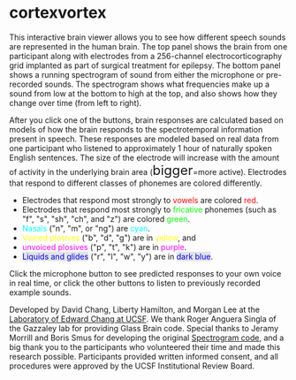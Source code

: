 # cortexvortex

This interactive brain viewer allows you to see how different speech sounds are represented in the human brain. The top panel shows the brain from one participant along with electrodes from a 256-channel electrocorticography grid implanted as part of surgical treatment for epilepsy. The bottom panel shows a running spectrogram of sound from either the microphone or pre-recorded sounds. The spectrogram shows what frequencies make up a sound from low at the bottom to high at the top, and also shows how they change over time (from left to right). 

After you click one of the buttons, brain responses are calculated based on models of how the brain responds to the spectrotemporal information present in speech.  These responses are modeled based on real data from one participant who listened to approximately 1 hour of naturally spoken English sentences.  The size of the electrode will increase with the amount of activity in the underlying brain area (<span style="font-size: 24px">bigger</span>=more active). Electrodes that respond to different classes of phonemes are colored differently.

* Electrodes that respond most strongly to <span style="color:rgb(255,0,0)">vowels</span> are colored <span style="color:rgb(255,0,0)">red</span>. 
* Electrodes that respond most strongly to <span style="color: rgb(0,255,0)">fricative</span> phonemes (such as "f", "s", "sh", "ch", and "z") are colored <span style="color:rgb(0,255,0)">green</span>.
* <span style="color:rgb(0,255,255)">Nasals</span> ("n", "m", or "ng") are <span style="color:rgb(0,255,255)">cyan</span>.
* <span style="color:rgb(255,255,0)">Voiced plosives</span> ("b", "d", "g") are in <span style="color:rgb(255,255,0)">yellow</span>, and
* <span style="color:rgb(255,0,255)">unvoiced plosives</span> ("p", "t", "k") are in <span style="color:rgb(255,0,255)">purple</span>.
* <span style="background-color: #e3e3e3; color:rgb(0,0,255)">Liquids and glides</span> ("r", "l", "w", "y") are in <span style="background-color: #e3e3e3; color:rgb(0,0,255)">dark blue</span>.</li> 

Click the microphone button to see predicted responses to your own voice in real time, or click the other buttons to listen to previously recorded example sounds.

Developed by David Chang, Liberty Hamilton, and Morgan Lee at the <a href="http://changlab.ucsf.edu">Laboratory of Edward Chang at UCSF</a>. We thank Roger Anguera Singla of the Gazzaley lab for providing Glass Brain code. Special thanks to Jeramy Morrill and Boris Smus for developing the original <a href="https://musiclab.chromeexperiments.com/Spectrogram">Spectrogram code</a>, and a big thank you to the participants who volunteered their time and made this research possible. Participants provided written informed consent, and all procedures were approved by the UCSF Institutional Review Board.
